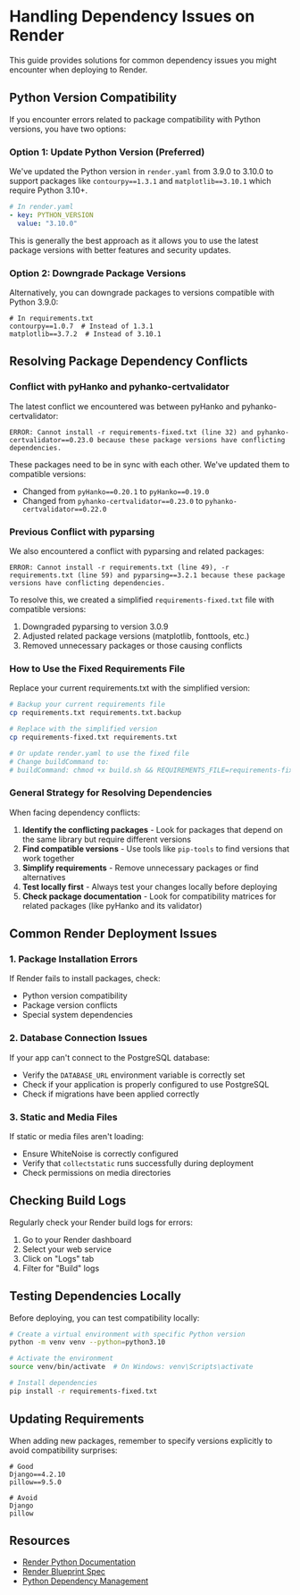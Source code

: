 # Handling Dependency Issues on Render

This guide provides solutions for common dependency issues you might encounter when deploying to Render.

## Python Version Compatibility

If you encounter errors related to package compatibility with Python versions, you have two options:

### Option 1: Update Python Version (Preferred)

We've updated the Python version in `render.yaml` from 3.9.0 to 3.10.0 to support packages like `contourpy==1.3.1` and `matplotlib==3.10.1` which require Python 3.10+.

```yaml
# In render.yaml
- key: PYTHON_VERSION
  value: "3.10.0"
```

This is generally the best approach as it allows you to use the latest package versions with better features and security updates.

### Option 2: Downgrade Package Versions

Alternatively, you can downgrade packages to versions compatible with Python 3.9.0:

```
# In requirements.txt
contourpy==1.0.7  # Instead of 1.3.1
matplotlib==3.7.2  # Instead of 3.10.1
```

## Resolving Package Dependency Conflicts

### Conflict with pyHanko and pyhanko-certvalidator

The latest conflict we encountered was between pyHanko and pyhanko-certvalidator:

```
ERROR: Cannot install -r requirements-fixed.txt (line 32) and pyhanko-certvalidator==0.23.0 because these package versions have conflicting dependencies.
```

These packages need to be in sync with each other. We've updated them to compatible versions:
- Changed from `pyHanko==0.20.1` to `pyHanko==0.19.0`
- Changed from `pyhanko-certvalidator==0.23.0` to `pyhanko-certvalidator==0.22.0`

### Previous Conflict with pyparsing

We also encountered a conflict with pyparsing and related packages:

```
ERROR: Cannot install -r requirements.txt (line 49), -r requirements.txt (line 59) and pyparsing==3.2.1 because these package versions have conflicting dependencies.
```

To resolve this, we created a simplified `requirements-fixed.txt` file with compatible versions:

1. Downgraded pyparsing to version 3.0.9
2. Adjusted related package versions (matplotlib, fonttools, etc.)
3. Removed unnecessary packages or those causing conflicts

### How to Use the Fixed Requirements File

Replace your current requirements.txt with the simplified version:

```bash
# Backup your current requirements file
cp requirements.txt requirements.txt.backup

# Replace with the simplified version
cp requirements-fixed.txt requirements.txt

# Or update render.yaml to use the fixed file
# Change buildCommand to:
# buildCommand: chmod +x build.sh && REQUIREMENTS_FILE=requirements-fixed.txt ./build.sh
```

### General Strategy for Resolving Dependencies

When facing dependency conflicts:

1. **Identify the conflicting packages** - Look for packages that depend on the same library but require different versions
2. **Find compatible versions** - Use tools like `pip-tools` to find versions that work together
3. **Simplify requirements** - Remove unnecessary packages or find alternatives
4. **Test locally first** - Always test your changes locally before deploying
5. **Check package documentation** - Look for compatibility matrices for related packages (like pyHanko and its validator)

## Common Render Deployment Issues

### 1. Package Installation Errors

If Render fails to install packages, check:
- Python version compatibility
- Package version conflicts
- Special system dependencies

### 2. Database Connection Issues

If your app can't connect to the PostgreSQL database:
- Verify the `DATABASE_URL` environment variable is correctly set
- Check if your application is properly configured to use PostgreSQL
- Check if migrations have been applied correctly

### 3. Static and Media Files

If static or media files aren't loading:
- Ensure WhiteNoise is correctly configured
- Verify that `collectstatic` runs successfully during deployment
- Check permissions on media directories

## Checking Build Logs

Regularly check your Render build logs for errors:

1. Go to your Render dashboard
2. Select your web service
3. Click on "Logs" tab
4. Filter for "Build" logs

## Testing Dependencies Locally

Before deploying, you can test compatibility locally:

```bash
# Create a virtual environment with specific Python version
python -m venv venv --python=python3.10

# Activate the environment
source venv/bin/activate  # On Windows: venv\Scripts\activate

# Install dependencies
pip install -r requirements-fixed.txt
```

## Updating Requirements

When adding new packages, remember to specify versions explicitly to avoid compatibility surprises:

```
# Good
Django==4.2.10
pillow==9.5.0

# Avoid
Django
pillow
```

## Resources

- [Render Python Documentation](https://render.com/docs/python)
- [Render Blueprint Spec](https://render.com/docs/blueprint-spec)
- [Python Dependency Management](https://render.com/docs/python#dependencies) 
